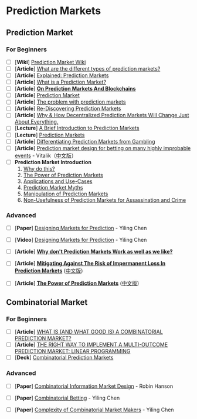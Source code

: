 # Prediction Markets

## Prediction Market

### For Beginners

- [ ] [**Wiki**] [Prediction Market Wiki](https://en.wikipedia.org/wiki/Prediction_market)
- [ ] [**Article**] [What are the different types of prediction markets?](https://www.cultivatelabs.com/prediction-markets-guide/what-are-the-different-types-of-prediction-markets)
- [ ] [**Article**] [Explained: Prediction Markets](https://schor.medium.com/decentralized-prediction-markets-explained-d9f0425d331c)
- [ ] [**Article**] [What is a Prediction Market?](https://corporatefinanceinstitute.com/resources/knowledge/trading-investing/prediction-market/)
- [ ] [**Article**] [**On Prediction Markets And Blockchains**](https://allenfarrington.medium.com/on-prediction-markets-and-blockchain-48037d12039d)
- [ ] [**Article**] [Prediction Market](https://www.investopedia.com/terms/p/prediction-market.asp)
- [ ] [**Article**] [The problem with prediction markets](https://insights.deribit.com/market-research/the-problem-with-prediction-markets/)
- [ ] [**Article**] [Re-Discovering Prediction Markets](https://blog.aeternity.com/re-discovering-prediction-markets-ac2e780bb263)
- [ ] [**Article**] [Why & How Decentralized Prediction Markets Will Change Just About Everything.](https://medium.com/@ConsenSys/why-how-decentralized-prediction-markets-will-change-just-about-everything-15ff02c98f7c)
- [ ] [**Lecture**] [A Brief Introduction to Prediction Markets](http://www.probabilityandfinance.com/GTP2014/Slides/Abernethy1.pdf)
- [ ] [**Lecture**] [Prediction Markets](https://www.pearsonhighered.com/assets/samplechapter/0/3/2/1/0321419316.pdf)
- [ ] [**Article**] [Differentiating Prediction Markets from Gambling](https://medium.com/delphy/differentiating-prediction-markets-from-gambling-ccb2e1a57893)
- [ ] [**Article**] [Prediction market design for betting on many highly improbable events](https://ethresear.ch/t/prediction-market-design-for-betting-on-many-highly-improbable-events/8280) - Vitalik（[中文版](https://mp.weixin.qq.com/s/s73HduwOTmevPQZ80v1G_g)）
- [ ] **Prediction Market Introduction**
  1. [Why do this?](https://bitcoinhivemind.com/papers/1_Purpose.pdf)
  2. [The Power of Prediction Markets](https://bitcoinhivemind.com/papers/2_PM_Types.pdf)
  3. [Applications and Use-Cases](https://bitcoinhivemind.com/papers/3_PM_Applications.pdf)
  4. [Prediction Market Myths](https://bitcoinhivemind.com/papers/4_PM_Myths.pdf)
  5. [Manipulation of Prediction Markets](https://bitcoinhivemind.com/papers/5_PM_Manipulation.pdf)
  6. [Non-Usefulness of Prediction Markets for Assassination and Crime](https://bitcoinhivemind.com/papers/6_Crime_Markets.pdf)

### Advanced

- [ ] [**Paper**] [Designing Markets for Prediction](https://dash.harvard.edu/bitstream/handle/1/5027266/Chen_DesigningMarkets.pdf)  - Yiling Chen 
- [ ] [**Video**] [Designing Markets for Prediction](https://www.youtube.com/watch?v=REIXKossJOU&ab_channel=UWVideo)  - Yiling Chen
- [ ] [**Article**] [**Why don't Prediction Markets Work as well as we like?**](https://pashanomics.substack.com/p/why-dont-prediction-markets-work)
- [ ] [**Article**] [**Mitigating Against The Risk of Impermanent Loss In Prediction Markets**](https://blog.zeitgeist.pm/mitigating-against-the-risk-of-impermanent-loss-in-prediction-markets/)  ([中文版](https://www.chainnews.com/articles/353447755264.htm))
- [ ] [**Article**] [**The Power of Prediction Markets**](https://blog.gnosis.pm/the-power-of-prediction-markets-fedea0b71244)  ([中文版](https://daorayaki.org/yu-ce-shi-chang-de-li-liang/))



## Combinatorial Market

### For Beginners

- [ ] [**Article**] [WHAT IS (AND WHAT GOOD IS) A COMBINATORIAL PREDICTION MARKET?](http://blog.oddhead.com/2008/12/22/what-is-and-what-good-is-a-combinatorial-prediction-market/)
- [ ] [**Article**] [THE RIGHT WAY TO IMPLEMENT A MULTI-OUTCOME PREDICTION MARKET: LINEAR PROGRAMMING](http://blog.oddhead.com/2008/02/19/the-right-way-to-implement-a-multi-outcome-prediction-market-linear-programming/)
- [ ] [**Deck**] [Combinatorial Prediction Markets](http://www.eecs.harvard.edu/cs286r/courses/fall10/lecture/7-slides.pptx)

### Advanced

- [ ] [**Paper**] [Combinatorial Information Market Design](https://mason.gmu.edu/~rhanson/combobet.pdf) - Robin Hanson
- [ ] [**Paper**] [Combinatorial Betting](http://www.sigecom.org/exchanges/volume_7/1/chen.pdf) - Yiling Chen
- [ ] [**Paper**] [Complexity of Combinatorial Market Makers](http://people.cs.uchicago.edu/~fortnow/papers/LMSR.pdf)  - Yiling Chen 

